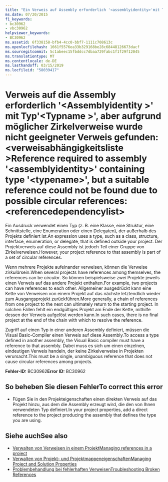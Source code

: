 ```yaml
---
title: "Ein Verweis auf Assembly erforderlich '<assemblyidentity>'mit Typ'<typename>', aber aufgrund möglicher Zirkelverweise wurde nicht geeigneter Verweis gefunden: <referencedependencylist>"
ms.date: 07/20/2015
f1_keywords:
- bc30962
- vbc30962
helpviewer_keywords:
- BC30962
ms.assetid: 6f338158-bfb4-4cc0-bbf7-1111c708613c
ms.openlocfilehash: 1661f5576ea33b329168be28c68448126673dacf
ms.sourcegitcommit: 5c1abeec15fbddcc7dbaa729fabc1f1f29f12045
ms.translationtype: MT
ms.contentlocale: de-DE
ms.lasthandoff: 03/15/2019
ms.locfileid: "58039417"
---
```

# <a name="reference-required-to-assembly-assemblyidentity-containing-type-typename-but-a-suitable-reference-could-not-be-found-due-to-possible-circular-references-referencedependencylist"></a><span data-ttu-id="17fc7-102">Verweis auf die Assembly erforderlich '\<Assemblyidentity >' mit Typ'\<Typname >', aber aufgrund möglicher Zirkelverweise wurde nicht geeigneter Verweis gefunden: \<verweisabhängigkeitsliste ></span><span class="sxs-lookup"><span data-stu-id="17fc7-102">Reference required to assembly '\<assemblyidentity>' containing type '\<typename>', but a suitable reference could not be found due to possible circular references: \<referencedependencylist></span></span>
<span data-ttu-id="17fc7-103">Ein Ausdruck verwendet einen Typ (z. B. eine Klasse, eine Struktur, eine Schnittstelle, eine Enumeration oder einen Delegaten), der außerhalb des Projekts definiert ist.</span><span class="sxs-lookup"><span data-stu-id="17fc7-103">An expression uses a type, such as a class, structure, interface, enumeration, or delegate, that is defined outside your project.</span></span> <span data-ttu-id="17fc7-104">Der Projektverweis auf diese Assembly ist jedoch Teil einer Gruppe von Zirkelverweisen.</span><span class="sxs-lookup"><span data-stu-id="17fc7-104">However, your project reference to that assembly is part of a set of circular references.</span></span>  
  
 <span data-ttu-id="17fc7-105">Wenn mehrere Projekte aufeinander verweisen, können die Verweise *zirkulär*sein.</span><span class="sxs-lookup"><span data-stu-id="17fc7-105">When several projects have references among themselves, the references can be *circular*.</span></span> <span data-ttu-id="17fc7-106">So können beispielsweise zwei Projekte jeweils einen Verweis auf das andere Projekt enthalten.</span><span class="sxs-lookup"><span data-stu-id="17fc7-106">For example, two projects can have references to each other.</span></span> <span data-ttu-id="17fc7-107">Allgemeiner ausgedrückt kann eine Kette von Verweisen von einem Projekt auf das nächste letztendlich wieder zum Ausgangsprojekt zurückführen.</span><span class="sxs-lookup"><span data-stu-id="17fc7-107">More generally, a chain of references from one project to the next can ultimately return to the starting project.</span></span> <span data-ttu-id="17fc7-108">In solchen Fällen fehlt ein endgültiges Projekt am Ende der Kette, mithilfe dessen der Verweis aufgelöst werden kann.</span><span class="sxs-lookup"><span data-stu-id="17fc7-108">In such cases, there is no final project at the end of the chain with which to resolve the reference.</span></span>  
  
 <span data-ttu-id="17fc7-109">Zugriff auf einen Typ in einer anderen Assembly definiert, müssen die Visual Basic-Compiler einen Verweis auf diese Assembly.</span><span class="sxs-lookup"><span data-stu-id="17fc7-109">To access a type defined in another assembly, the Visual Basic compiler must have a reference to that assembly.</span></span> <span data-ttu-id="17fc7-110">Dabei muss es sich um einen einzelnen, eindeutigen Verweis handeln, der keine Zirkelverweise in Projekten verursacht.</span><span class="sxs-lookup"><span data-stu-id="17fc7-110">This must be a single, unambiguous reference that does not cause circular references among projects.</span></span>  
  
 <span data-ttu-id="17fc7-111">**Fehler-ID:** BC30962</span><span class="sxs-lookup"><span data-stu-id="17fc7-111">**Error ID:** BC30962</span></span>  
  
## <a name="to-correct-this-error"></a><span data-ttu-id="17fc7-112">So beheben Sie diesen Fehler</span><span class="sxs-lookup"><span data-stu-id="17fc7-112">To correct this error</span></span>  
  
-   <span data-ttu-id="17fc7-113">Fügen Sie in den Projekteigenschaften einen direkten Verweis auf das Projekt hinzu, aus dem die Assembly erzeugt wird, die den von Ihnen verwendeten Typ definiert.</span><span class="sxs-lookup"><span data-stu-id="17fc7-113">In your project properties, add a direct reference to the project producing the assembly that defines the type you are using.</span></span>  
  
## <a name="see-also"></a><span data-ttu-id="17fc7-114">Siehe auch</span><span class="sxs-lookup"><span data-stu-id="17fc7-114">See also</span></span>

- [<span data-ttu-id="17fc7-115">Verwalten von Verweisen in einem Projekt</span><span class="sxs-lookup"><span data-stu-id="17fc7-115">Managing references in a project</span></span>](/visualstudio/ide/managing-references-in-a-project)
- [<span data-ttu-id="17fc7-116">Verwalten von Projekt- und Projektmappeneigenschaften</span><span class="sxs-lookup"><span data-stu-id="17fc7-116">Managing Project and Solution Properties</span></span>](/visualstudio/ide/managing-project-and-solution-properties)
- [<span data-ttu-id="17fc7-117">Problembehandlung bei fehlerhaften Verweisen</span><span class="sxs-lookup"><span data-stu-id="17fc7-117">Troubleshooting Broken References</span></span>](/visualstudio/ide/troubleshooting-broken-references)
